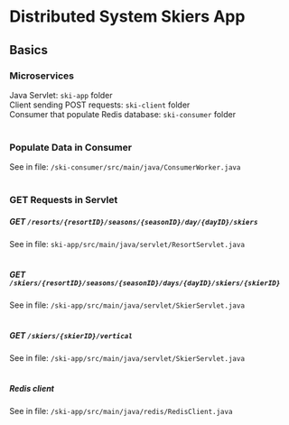 # Distributed System Skiers App

## Basics
### Microservices
Java Servlet: `ski-app` folder <br>
Client sending POST requests: `ski-client` folder <br>
Consumer that populate Redis database: `ski-consumer` folder
<br/><br/>

### Populate Data in Consumer
See in file: `/ski-consumer/src/main/java/ConsumerWorker.java`
<br/><br/>

### GET Requests in Servlet
##### GET `/resorts/{resortID}/seasons/{seasonID}/day/{dayID}/skiers`
See in file: `ski-app/src/main/java/servlet/ResortServlet.java`
<br/><br/>

##### GET `/skiers/{resortID}/seasons/{seasonID}/days/{dayID}/skiers/{skierID}`
See in file: `/ski-app/src/main/java/servlet/SkierServlet.java`
<br/><br/>

##### GET `/skiers/{skierID}/vertical`
See in file: `/ski-app/src/main/java/servlet/SkierServlet.java`
<br/><br/>

##### Redis client
See in file: `/ski-app/src/main/java/redis/RedisClient.java`
